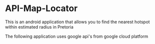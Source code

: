 # API-Map-Locator
This is an android application that allows you to find the nearest hotspot within estimated radius in Pretoria

The following application uses google api's from google cloud platform
